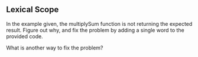 ## Lexical Scope

In the example given, the multiplySum function is not returning the expected result. Figure out why, and fix the problem by adding a single word to the provided code.

What is another way to fix the problem?
